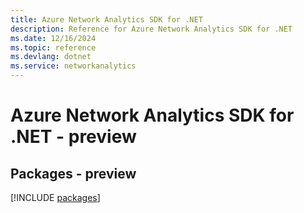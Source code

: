 ```yaml
---
title: Azure Network Analytics SDK for .NET
description: Reference for Azure Network Analytics SDK for .NET
ms.date: 12/16/2024
ms.topic: reference
ms.devlang: dotnet
ms.service: networkanalytics
---
```

# Azure Network Analytics SDK for .NET - preview
## Packages - preview
[!INCLUDE [packages](network-analytics-index.md)]